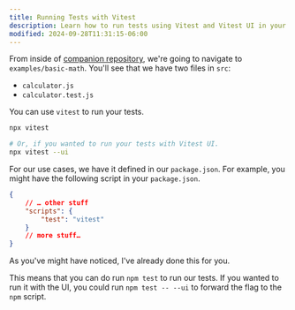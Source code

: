 ```yaml
---
title: Running Tests with Vitest
description: Learn how to run tests using Vitest and Vitest UI in your project.
modified: 2024-09-28T11:31:15-06:00
---
```


From inside of [companion repository](https://github.com/stevekinney/introduction-to-testing), we're going to navigate to `examples/basic-math`. You'll see that we have two files in `src`:

- `calculator.js`
- `calculator.test.js`

You can use `vitest` to run your tests.

```sh
npx vitest

# Or, if you wanted to run your tests with Vitest UI.
npx vitest --ui
```

For our use cases, we have it defined in our `package.json`. For example, you might have the following script in your `package.json`.

```json
{
	// … other stuff
	"scripts": {
		"test": "vitest"
	}
	// more stuff…
}
```

As you've might have noticed, I've already done this for you.

This means that you can do run `npm test` to run our tests. If you wanted to run it with the UI, you could run `npm test -- --ui` to forward the flag to the `npm` script.

```ts
```
